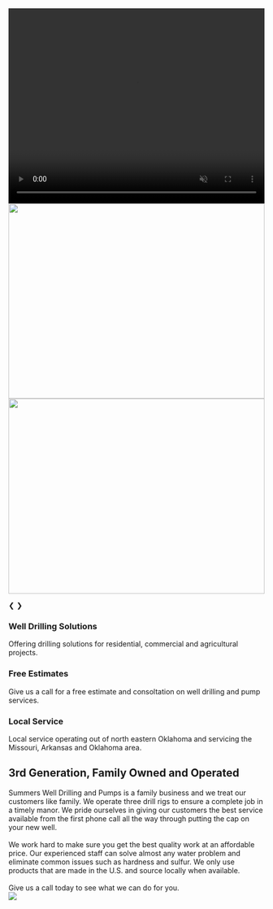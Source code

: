 <script src="{{ '/js/carousel.js?v=' | append: site.github.build_revision | relative_url }}"></script>
<!-- Slideshow container -->
<div class="slideshow-container">

  <!-- Full-width images with number and caption text -->

  <div class="mySlides fade">
    <video muted playsInLine src="{{ '/images/ColcordFast.mov' | relative_url }}" style="width:100%; object-fit: fill; height: calc(100vw * .4);"></video>
  </div>

  <div class="mySlides fade">
    <img src="{{ '/images/yellowrig.jpg?v=' | append: site.github.build_revision | relative_url }}" style="width:100%; height: calc(100vw * .4);">
  </div>

  <div class="mySlides fade">
    <img src="{{ '/images/silver3QuarterTonCropped.jpeg?v=' | append: site.github.build_revision | relative_url }}" style="width:100%; height: calc(100vw * .4);">
  </div>

  <!-- Next and previous buttons -->
  <a class="prev" onclick="goBack()">&#10094;</a>
  <a class="next" onclick="autoSlide()">&#10095;</a>

</div>
<div class="mid-page-lists">
	<span class="mid-page-list-border">
		<h3>Well Drilling Solutions</h3>
		<div class="mid-page-info">
			Offering drilling solutions for residential, commercial and agricultural projects.
		</div>
	</span>
	<span class="mid-page-list-border mid-page-additional-section">
		<h3>Free Estimates</h3>
		<div class="mid-page-info">
			Give us a call for a free estimate and consoltation on well drilling and pump services.
		</div>
	</span>
	<span class="mid-page-list-border mid-page-additional-section">
		<h3>Local Service</h3>
		<div class="mid-page-info">
			Local service operating out of north eastern Oklahoma and servicing the Missouri, Arkansas and Oklahoma area.
		</div>
	</span>
</div>


<!-- <div style="width:100%; display: inline; background-color: #BFC0C0">
<div style="display: inline-block">

</div>
<div style="display: inline-block"> -->
<div class="content">
	<div class="content-left">
		<div class="content-left-header">
			<h2>3rd Generation, Family Owned and Operated</h2>
		</div>
		<div class="content-left-body">
			Summers Well Drilling and Pumps is a family business and we treat our customers like family.
			We operate three drill rigs to ensure a complete job in a timely manor. We pride ourselves in giving our customers the best service available from the first phone call all the way through putting the cap on your new well.<br /><br />
			We work hard to make sure you get the best quality work at an affordable price. Our experienced staff can solve almost any water problem and eliminate common issues such as hardness and sulfur. We only use products that are made in the U.S. and source locally when available.<br /> <br />
			Give us a call today to see what we can do for you.
		</div>
	</div>
	<div class="content-right">
		<img src="/SummersDrilling/images/Yellow rig1.jpg">
	</div>
</div>

